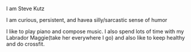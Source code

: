 I am Steve Kutz 

I am curious, persistent, and havea silly/sarcastic sense of humor

I like to play piano and compose music. I also spend lots of time with my Labrador Maggie(take her everywhere I go) 
and also like to keep healthy and do crossfit.


